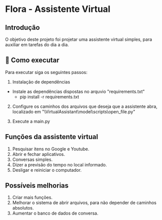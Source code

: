 # Flora - Assistente Virtual

## Introdução
O objetivo deste projeto foi projetar uma assistente virtual simples, para auxiliar em tarefas do dia a dia.

## 🚀 Como executar
Para executar siga os seguintes passos:

1. Instalação de dependências
  - Instale as dependências dispostas no arquvio "requirements.txt"
    - pip install -r requirements.txt
  

2. Configure os caminhos dos arquivos que deseja que a assistente abra, localizado em "\VirtualAssistant\model\scripts\open_file.py" 
   
3. Execute a main.py


## Funções da assistente virtual

1. Pesquisar itens no Google e Youtube.
2. Abrir e fechar aplicativos.
3. Conversas simples.
4. Dizer a previsão do tempo no local informado.
5. Desligar e reiniciar o computador.

## Possíveis melhorias

1. Criar mais funções.
2. Melhorar o sistema de abrir arquivos, para não depender de caminhos absolutos.
3. Aumentar o banco de dados de conversa.

